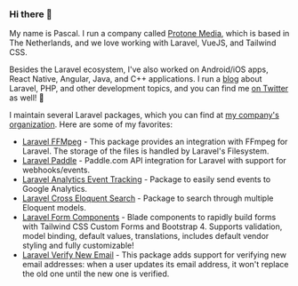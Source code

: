 ### Hi there 👋

My name is Pascal. I run a company called [Protone Media](https://protone.media), which is based in The Netherlands, and we love working with Laravel, VueJS, and Tailwind CSS.

Besides the Laravel ecosystem, I've also worked on Android/iOS apps, React Native, Angular, Java, and C++ applications. I run a [blog](https://protone.media/blog) about Laravel, PHP, and other development topics, and you can find me [on Twitter](https://twitter.com/pascalbaljet) as well! 🙌

I maintain several Laravel packages, which you can find at [my company's organization](https://github.com/protonemedia). Here are some of my favorites:

* [Laravel FFMpeg](https://github.com/protonemedia/laravel-ffmpeg) - This package provides an integration with FFmpeg for Laravel. The storage of the files is handled by Laravel's Filesystem.
* [Laravel Paddle](https://github.com/protonemedia/laravel-paddle) - Paddle.com API integration for Laravel with support for webhooks/events.
* [Laravel Analytics Event Tracking](https://github.com/protonemedia/laravel-analytics-event-tracking) - Package to easily send events to Google Analytics.
* [Laravel Cross Eloquent Search](https://github.com/protonemedia/laravel-cross-eloquent-search) - Package to search through multiple Eloquent models.
* [Laravel Form Components](https://github.com/protonemedia/laravel-form-components) - Blade components to rapidly build forms with Tailwind CSS Custom Forms and Bootstrap 4. Supports validation, model binding, default values, translations, includes default vendor styling and fully customizable!
* [Laravel Verify New Email](https://github.com/protonemedia/laravel-verify-new-email) - This package adds support for verifying new email addresses: when a user updates its email address, it won't replace the old one until the new one is verified.
